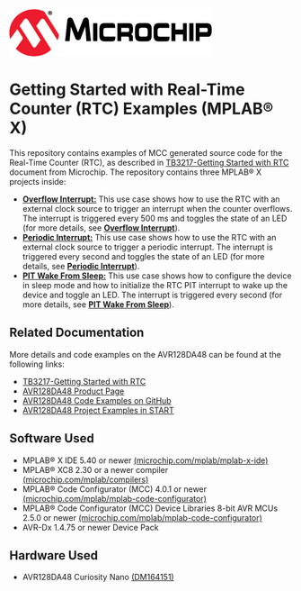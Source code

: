 [![MCHP](images/microchip.png)](https://www.microchip.com)

# Getting Started with Real-Time Counter (RTC) Examples (MPLAB® X)

This repository contains examples of MCC generated source code for the Real-Time Counter (RTC), as described in [TB3217-Getting Started with RTC](https://ww1.microchip.com/downloads/en/Appnotes/TB3213-Getting-Started-with-RTC-DS90003213B.pdf) document from Microchip. The repository contains three MPLAB® X projects inside:

* [<strong>Overflow Interrupt:</strong>](Overflow_Interrupt) This use case shows how to use the RTC with an external clock source to trigger an interrupt when the counter overflows. The interrupt is triggered every 500 ms and toggles the state of an LED (for more details, see [<strong>Overflow Interrupt</strong>](Overflow_Interrupt)).
* [<strong>Periodic Interrupt:</strong>](Periodic_Interrupt) This use case shows how to use the RTC with an external clock source to trigger a periodic interrupt. The interrupt is triggered every second and toggles the state of an LED (for more details, see [<strong>Periodic Interrupt</strong>](Periodic_Interrupt)).
* [<strong>PIT Wake From Sleep:</strong>](PIT_Wake_From_Sleep) This use case shows how to configure the device in sleep mode and how to initialize the RTC PIT interrupt to wake up the device and toggle an LED. The interrupt is triggered every second (for more details, see [<strong>PIT Wake From Sleep</strong>](PIT_Wake_From_Sleep)).


## Related Documentation
More details and code examples on the AVR128DA48 can be found at the following links:
- [TB3217-Getting Started with RTC](https://ww1.microchip.com/downloads/en/Appnotes/TB3213-Getting-Started-with-RTC-DS90003213B.pdf)
- [AVR128DA48 Product Page](https://www.microchip.com/wwwproducts/en/AVR128DA48)
- [AVR128DA48 Code Examples on GitHub](https://github.com/microchip-pic-avr-examples?q=avr128da48)
- [AVR128DA48 Project Examples in START](https://start.atmel.com/#examples/AVR128DA48CuriosityNano)


## Software Used
- MPLAB® X IDE 5.40 or newer [(microchip.com/mplab/mplab-x-ide)](http://www.microchip.com/mplab/mplab-x-ide)
- MPLAB® XC8 2.30 or a newer compiler [(microchip.com/mplab/compilers)](http://www.microchip.com/mplab/compilers)
- MPLAB® Code Configurator (MCC) 4.0.1 or newer [(microchip.com/mplab/mplab-code-configurator)](https://www.microchip.com/mplab/mplab-code-configurator)
- MPLAB® Code Configurator (MCC) Device Libraries 8-bit AVR MCUs 2.5.0 or newer [(microchip.com/mplab/mplab-code-configurator)](https://www.microchip.com/mplab/mplab-code-configurator)
- AVR-Dx 1.4.75 or newer Device Pack


## Hardware Used
- AVR128DA48 Curiosity Nano [(DM164151)](https://www.microchip.com/Developmenttools/ProductDetails/DM164151)
